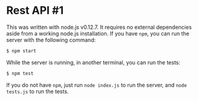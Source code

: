 # Rest API #1

This was written with node.js v0.12.7. It requires no external
dependencies aside from a working node.js installation. If you have
`npm`, you can run the server with the following command:

```bash
$ npm start
```

While the server is running, in another terminal, you can run the
tests:

```bash
$ npm test
```

If you do not have `npm`, just run `node index.js` to run the server,
and `node tests.js` to run the tests.
